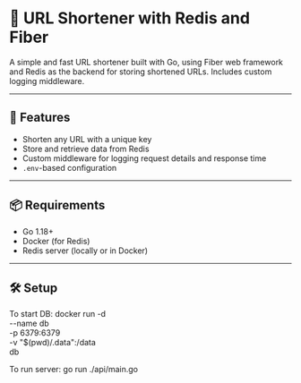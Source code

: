# 🔗 URL Shortener with Redis and Fiber

A simple and fast URL shortener built with Go, using Fiber web framework and Redis as the backend for storing shortened URLs. Includes custom logging middleware.

---

## 🚀 Features

- Shorten any URL with a unique key
- Store and retrieve data from Redis
- Custom middleware for logging request details and response time
- `.env`-based configuration

---

## 📦 Requirements

- Go 1.18+
- Docker (for Redis)
- Redis server (locally or in Docker)

---

## 🛠️ Setup
To start DB:
docker run -d \
  --name db \
  -p 6379:6379 \
  -v "$(pwd)/.data":/data \
  db

To run server: go run ./api/main.go
